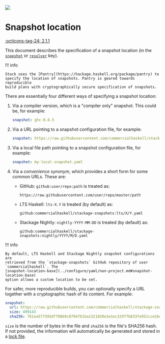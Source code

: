 <div class="hidden-warning"><a href="https://docs.haskellstack.org/"><img src="https://rawgit.com/commercialhaskell/stack/master/doc/img/hidden-warning.svg"></a></div>

# Snapshot location

[:octicons-tag-24: 2.1.1](https://github.com/commercialhaskell/stack/releases/tag/v2.1.1)

This document describes the specification of a snapshot location (in the
  [`snapshot`](../configure/yaml/project.md#snapshot) or
  [`resolver`](../configure/yaml/project.md#resolver) key).

!!! info

    Stack uses the [Pantry](https://hackage.haskell.org/package/pantry) to
    specify the location of snapshots. Pantry is geared towards reproducible
    build plans with cryptographically secure specification of snapshots.

There are essentially four different ways of specifying a snapshot location:

1.  Via a compiler version, which is a "compiler only" snapshot. This could be,
    for example:

    ~~~yaml
    snapshot: ghc-8.6.5
    ~~~

2.  Via a URL pointing to a snapshot configuration file, for example:

    ~~~yaml
    snapshot: https://raw.githubusercontent.com/commercialhaskell/stackage-snapshots/master/nightly/2018/8/21.yaml`
    ~~~

3.  Via a local file path pointing to a snapshot configuration file, for
    example:

    ~~~yaml
    snapshot: my-local-snapshot.yaml
    ~~~

4.  Via a _convenience synonym_, which provides a short form for some common
    URLs. These are:

    * GitHub: `github:user/repo:path` is treated as:

        ~~~text
        https://raw.githubusercontent.com/user/repo/master/path
        ~~~

    * LTS Haskell: `lts-X.Y` is treated (by default) as:

        ~~~text
        github:commercialhaskell/stackage-snapshots:lts/X/Y.yaml
        ~~~

    * Stackage Nightly: `nightly-YYYY-MM-DD` is treated (by default) as:

        ~~~text
        github:commercialhaskell/stackage-snapshots:nightly/YYYY/M/D.yaml
        ~~~

!!! info

    By default, LTS Haskell and Stackage Nightly snapshot configurations are
    retrieved from the `stackage-snapshots` GitHub repository of user
    `commercialhaskell`. The
    [snapshot-location-base](../configure/yaml/non-project.md#snapshot-location-base)
    option allows a custom location to be set.

For safer, more reproducible builds, you can optionally specify a URL
together with a cryptographic hash of its content. For example:

~~~yaml
snapshot:
  url: https://raw.githubusercontent.com/commercialhaskell/stackage-snapshots/master/lts/12/0.yaml
  size: 499143
  sha256: 781ea577595dff08b9c8794761ba1321020e3e1ec3297fb833fe951cce1bee11
~~~

`size` is the number of bytes in the file and `sha256` is the file's SHA256
hash. If not provided, the information will automatically be generated and
stored in a [lock file](lock_files.md).
